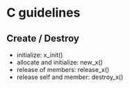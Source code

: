 # C guidelines

## Create / Destroy

- initialize: x_init()
- allocate and initialize: new_x()
- release of members: release_x()
- release self and member: destroy_x()
